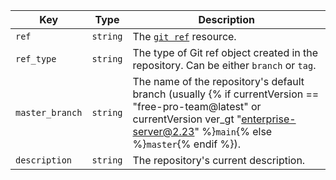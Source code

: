 Key | Type | Description
----|------|-------------
`ref`|`string` | The [`git ref`](/rest/reference/git#get-a-reference) resource.
`ref_type`|`string` | The type of Git ref object created in the repository. Can be either `branch` or `tag`.
`master_branch`|`string` | The name of the repository's default branch (usually {% if currentVersion == "free-pro-team@latest" or currentVersion ver_gt "enterprise-server@2.23" %}`main`{% else %}`master`{% endif %}).
`description`|`string` | The repository's current description.
